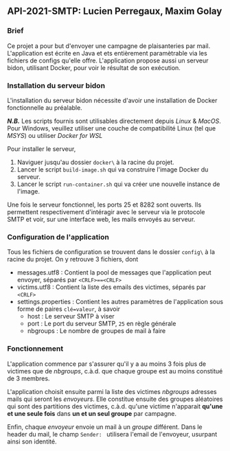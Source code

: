 API-2021-SMTP: Lucien Perregaux, Maxim Golay
--------------------------------------------

### Brief

Ce projet a pour but d'envoyer une campagne de plaisanteries par mail.
L'application est écrite en Java et ets entièrement paramètrable via les fichiers de configs qu'elle offre.
L'application propose aussi un serveur bidon, utilisant Docker, pour voir le résultat de son exécution.


### Installation du serveur bidon

L'installation du serveur bidon nécessite d'avoir une installation de Docker fonctionnelle au préalable.

***N.B.*** Les scripts fournis sont utilisables directement depuis *Linux* & *MacOS*.  
Pour Windows, veuillez utiliser une couche de compatibilité Linux (tel que *MSYS*) ou utiliser *Docker for WSL*

Pour installer le serveur,  

1. Naviguer jusqu'au dossier `docker\` à la racine du projet.
2. Lancer le script `build-image.sh` qui va construire l'image Docker du serveur.     
3. Lancer le script `run-container.sh` qui va créer une nouvelle instance de l'image.

Une fois le serveur fonctionnel, les ports 25 et 8282 sont ouverts. Ils permettent
respectivement d'intéragir avec le serveur via le protocole SMTP et voir, sur une
interface web, les mails envoyés au serveur.


### Configuration de l'application

Tous les fichiers de configuration se trouvent dans le dossier `config\` à la racine du projet.
On y retrouve 3 fichiers, dont

- messages.utf8 : Contient la pool de messages que l'application peut envoyer, séparés par `<CRLF>==<CRLF>`
- victims.utf8 : Contient la liste des emails des victimes, séparés par `<CRLF>`
- settings.properties : Contient les autres paramètres de l'application sous forme de paires `clé=valeur`, à savoir
  - host : Le serveur SMTP à viser
  - port : Le port du serveur SMTP, `25` en règle générale
  - nbgroups : Le nombre de groupes de mail à faire


### Fonctionnement

L'application commence par s'assurer qu'il y a au moins 3 fois plus de victimes que de *nbgroups*,
c.à.d. que chaque groupe est au moins constitué de 3 membres.

L'application choisit ensuite parmi la liste des victimes *nbgroups* adresses mails qui seront les *envoyeurs*.
Elle constitue ensuite des groupes aléatoires qui sont des partitions des victimes, c.à.d. qu'une victime
n'apparait **qu'une et une seule fois** dans **un et un seul groupe** par campagne.

Enfin, chaque *envoyeur* envoie un mail à un *groupe* différent. Dans le header du mail, le champ `Sender: `
utilisera l'email de l'envoyeur, usurpant ainsi son identité.
